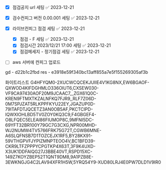

- [x] 점검공지 url 세팅 ✅ 2023-12-21
- [x] 검수컨피그 버전 0.00.001 세팅 ✅ 2023-12-21
- [x] 라이브컨피그 점검 세팅 ✅ 2023-12-21
	- [x] 점검 - F 세팅 ✅ 2023-12-21
	- [x] 점검시간 2023/12/21 17:00 세팅 ✅ 2023-12-21
	- [x] 점검메세지 - 정기점검 세팅 ✅ 2023-12-21
- [ ] aws 서버에 컨피그 업로드



gd -  d22b1c2fbd
res - e3918e59f340bc13aff855a7e5f155269305af3b


화이트리스트
G4HFYQM0-2XUCWCQCEKJUIIE4V1KG8NX,EW6BGAOF-QXWOD4KIFDGHMLO336OIUT6,CXSEW030-VF9CA97430AOF20M9JCAAC7,,,ZGX61Q0C-KREN9FTMXTKZALNFKQ7FJR9,,RLF7Z06D-0M7SPJZAT5RLKPPFKYU22EY,JGAZUP0D-79ITAFDTJQCETZ3AN0OB5AF,PKCTCIPD-IQWXIOHLBD5TV0ZOY0KQ3C9,F4GBGEF4-O8LFQEC5ELEAI86FIUMOP8C,9MFNI5DC-69YFT32BR100Y79GC7G3CXG,NPR00MHD-WJ2NUMW4TV5766FRK75G72T,CGWB6MNE-A6SLQFNSB7D1TOZCEJX1RF5,BY28KX91-59VTHGPVFJYPIZMNPTEOO4V,BC1BFD39-CKR9LTFZPPPYCPGTKP4X63T,3F9K4UXD-X3UK1DDFAIQG27J3BBE40VT,RSPD15XC-149Z7KOYZBEP52T1QNT9DM8,9A1PZB8E-3EWKNGJG4C2LAV94XFR1H5W,5YRQ54Y9-XUD80LRJ4E0PW7DLD1V9IR0